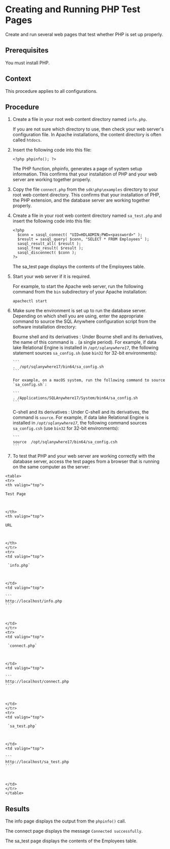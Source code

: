 <!-- loio3be0fbb96c5f1014ba89969f61018734 -->

# Creating and Running PHP Test Pages

Create and run several web pages that test whether PHP is set up properly.



## Prerequisites

You must install PHP.



## Context

This procedure applies to all configurations.



## Procedure

1.  Create a file in your root web content directory named `info.php`.

    If you are not sure which directory to use, then check your web server's configuration file. In Apache installations, the content directory is often called `htdocs`.

2.  Insert the following code into this file:

    ```
    <?php phpinfo(); ?>
    ```

    The PHP function, phpinfo, generates a page of system setup information. This confirms that your installation of PHP and your web server are working together properly.

3.  Copy the file `connect.php` from the `sdk\php\examples` directory to your root web content directory. This confirms that your installation of PHP, the PHP extension, and the database server are working together properly.

4.  Create a file in your root web content directory named `sa_test.php` and insert the following code into this file:

    ```
    <?php
      $conn = sasql_connect( "UID=HDLADMIN;PWD=<password>" );
      $result = sasql_query( $conn, "SELECT * FROM Employees" );
      sasql_result_all( $result );
      sasql_free_result( $result );
      sasql_disconnect( $conn );
    ?>
    ```

    The sa\_test page displays the contents of the Employees table.

5.  Start your web server if it is required.

    For example, to start the Apache web server, run the following command from the `bin` subdirectory of your Apache installation:

    ```
    apachectl start
    ```

6.  Make sure the environment is set up to run the database server. Depending on which shell you are using, enter the appropriate command to source the SQL Anywhere configuration script from the software installation directory:

     Bourne shell and its derivatives
     :   Under Bourne shell and its derivatives, the name of this command is `.` \(a single period\). For example, if data lake Relational Engine is installed in <code><i>/opt/sqlanywhere17</i></code>, the following statement sources `sa_config.sh` \(use `bin32` for 32-bit environments\):

        ```
        .  /opt/sqlanywhere17/bin64/sa_config.sh
        ```

        For example, on a macOS system, run the following command to source `sa_config.sh`:

        ```
        . /Applications/SQLAnywhere17/System/bin64/sa_config.sh
        ```

      C-shell and its derivatives
     :   Under C-shell and its derivatives, the command is `source`. For example, if data lake Relational Engine is installed in <code><i>/opt/sqlanywhere17</i></code>, the following command sources `sa_config.csh` \(use `bin32` for 32-bit environments\):

        ```
        source  /opt/sqlanywhere17/bin64/sa_config.csh
        ```

 7.  To test that PHP and your web server are working correctly with the database server, access the test pages from a browser that is running on the same computer as the server:


    <table>
    <tr>
    <th valign="top">

    Test Page


    
    </th>
    <th valign="top">

    URL


    
    </th>
    </tr>
    <tr>
    <td valign="top">

     `info.php` 


    
    </td>
    <td valign="top">

    ```
    http://localhost/info.php
    ```


    
    </td>
    </tr>
    <tr>
    <td valign="top">

     `connect.php` 


    
    </td>
    <td valign="top">

    ```
    http://localhost/connect.php
    ```


    
    </td>
    </tr>
    <tr>
    <td valign="top">

     `sa_test.php` 


    
    </td>
    <td valign="top">

    ```
    http://localhost/sa_test.php
    ```


    
    </td>
    </tr>
    </table>
    



## Results

The info page displays the output from the `phpinfo()` call.

The connect page displays the message `Connected successfully`.

The sa\_test page displays the contents of the Employees table.

